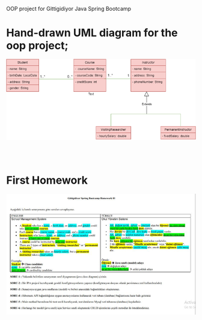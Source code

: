 
OOP project for Gittigidiyor Java Spring Bootcamp


# Hand-drawn UML diagram for the oop project;

![plot](./resources/school_management_system_diagram.png)

<br/> 
  
<br/>
     
# First Homework
![plot](./resources/first-homework.png)